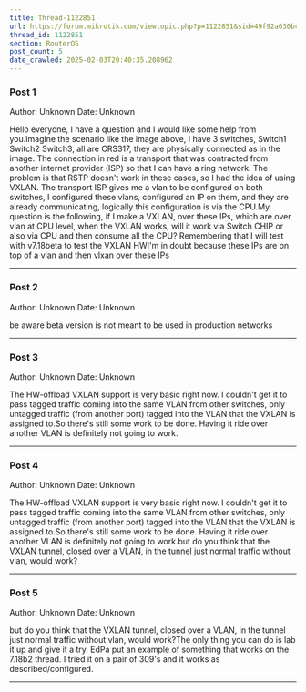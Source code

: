 ```yaml
---
title: Thread-1122851
url: https://forum.mikrotik.com/viewtopic.php?p=1122851&sid=49f92a630bc7970d8ca50523be880e8f#p1122851
thread_id: 1122851
section: RouterOS
post_count: 5
date_crawled: 2025-02-03T20:40:35.208962
---
```


### Post 1
Author: Unknown
Date: Unknown

Hello everyone, I have a question and I would like some help from you.Imagine the scenario like the image above, I have 3 switches, Switch1 Switch2 Switch3, all are CRS317, they are physically connected as in the image. The connection in red is a transport that was contracted from another internet provider (ISP) so that I can have a ring network. The problem is that RSTP doesn't work in these cases, so I had the idea of ​​using VXLAN. The transport ISP gives me a vlan to be configured on both switches, I configured these vlans, configured an IP on them, and they are already communicating, logically this configuration is via the CPU.My question is the following, if I make a VXLAN, over these IPs, which are over vlan at CPU level, when the VXLAN works, will it work via Switch CHIP or also via CPU and then consume all the CPU? Remembering that I will test with v7.18beta to test the VXLAN HWI'm in doubt because these IPs are on top of a vlan and then vlxan over these IPs

---
### Post 2
Author: Unknown
Date: Unknown

be aware beta version is not meant to be used in production networks

---
### Post 3
Author: Unknown
Date: Unknown

The HW-offload VXLAN support is very basic right now.  I couldn't get it to pass tagged traffic coming into the same VLAN from other switches, only untagged traffic (from another port) tagged into the VLAN that the VXLAN is assigned to.So there's still some work to be done. Having it ride over another VLAN is definitely not going to work.

---
### Post 4
Author: Unknown
Date: Unknown

The HW-offload VXLAN support is very basic right now.  I couldn't get it to pass tagged traffic coming into the same VLAN from other switches, only untagged traffic (from another port) tagged into the VLAN that the VXLAN is assigned to.So there's still some work to be done. Having it ride over another VLAN is definitely not going to work.but do you think that the VXLAN tunnel, closed over a VLAN, in the tunnel just normal traffic without vlan, would work?

---
### Post 5
Author: Unknown
Date: Unknown

but do you think that the VXLAN tunnel, closed over a VLAN, in the tunnel just normal traffic without vlan, would work?The only thing you can do is lab it up and give it a try. EdPa put an example of something that works on the 7.18b2 thread.  I tried it on a pair of 309's and it works as described/configured.

---
